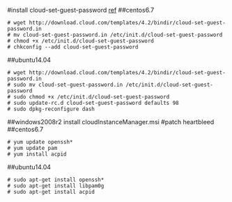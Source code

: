 #install cloud-set-guest-password
[ref](http://docs.cloudstack.apache.org/projects/cloudstack-administration/en/4.8/templates/_password.html)
##centos6.7
```
# wget http://download.cloud.com/templates/4.2/bindir/cloud-set-guest-password.in
# mv cloud-set-guest-password.in /etc/init.d/cloud-set-guest-password
# chmod +x /etc/init.d/cloud-set-guest-password
# chkconfig --add cloud-set-guest-password
```
##ubuntu14.04
```
# wget http://download.cloud.com/templates/4.2/bindir/cloud-set-guest-password.in
# sudo mv cloud-set-guest-password.in /etc/init.d/cloud-set-guest-password
# sudo chmod +x /etc/init.d/cloud-set-guest-password
# sudo update-rc.d cloud-set-guest-password defaults 98
# sudo dpkg-reconfigure dash
```
##windows2008r2
install cloudInstanceManager.msi
#patch heartbleed
##centos6.7
```
# yum update openssh*
# yum update pam
# yum install acpid
```
##ubuntu14.04
```
# sudo apt-get install openssh*
# sudo apt-get install libpam0g
# sudo apt-get install acpid
```

